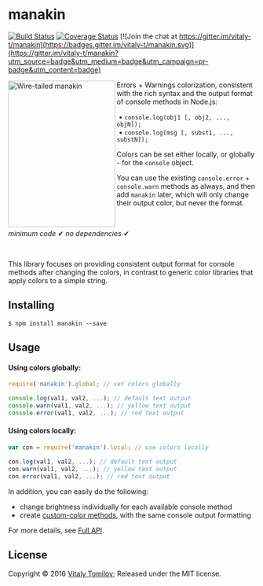 manakin
=======

[![Build Status](https://travis-ci.org/vitaly-t/manakin.svg?branch=master)](https://travis-ci.org/vitaly-t/manakin)
[![Coverage Status](https://coveralls.io/repos/vitaly-t/manakin/badge.svg?branch=master)](https://coveralls.io/r/vitaly-t/manakin?branch=master)
[![Join the chat at https://gitter.im/vitaly-t/manakin](https://badges.gitter.im/vitaly-t/manakin.svg)](https://gitter.im/vitaly-t/manakin?utm_source=badge&utm_medium=badge&utm_campaign=pr-badge&utm_content=badge)

<img align="left" width="218" height="298" src="https://s31.postimg.org/y3s1ucqor/manakin.jpg" alt="Wire-tailed manakin">

Errors + Warnings colorization, consistent with the rich syntax and the output format of console methods in Node.js:

&nbsp;&bull; `console.log(obj1 [, obj2, ..., objN]);`<br/>
&nbsp;&bull; `console.log(msg [, subst1, ..., substN]);`

Colors can be set either locally, or globally - for the `console` object.

You can use the existing `console.error` + `console.warn` methods as always, and then add `manakin` later, which will only change their output color, but never the format.

<br/>

_minimum code_ &#10004; _no dependencies_ &#10004;

<br/>

This library focuses on providing consistent output format for console methods after changing the colors, in contrast to generic color
libraries that apply colors to a simple string.

## Installing

```
$ npm install manakin --save
```

## Usage

#### Using colors globally:

```js
require('manakin').global; // set colors globally

console.log(val1, val2, ...); // default text output
console.warn(val1, val2, ...); // yellow text output
console.error(val1, val2, ...); // red text output
```

#### Using colors locally:

```js
var con = require('manakin').local; // use colors locally

con.log(val1, val2, ...); // default text output
con.warn(val1, val2, ...); // yellow text output
con.error(val1, val2, ...); // red text output
```

In addition, you can easily do the following:

- change brightness individually for each available console method
- create [custom-color methods](https://github.com/vitaly-t/manakin/blob/master/API.md#custom-methods), with the same console output formatting   
 
For more details, see [Full API].

## License

Copyright © 2016 [Vitaly Tomilov](https://github.com/vitaly-t);
Released under the MIT license.

[Full API]:API.md
[global]:#global  
[local]:#local
[shared]:#shared

